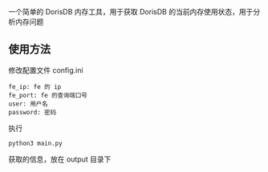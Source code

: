 一个简单的 DorisDB 内存工具，用于获取 DorisDB 的当前内存使用状态，用于分析内存问题

## 使用方法

修改配置文件 config.ini

```
fe_ip: fe 的 ip
fe_port: fe 的查询端口号
user: 用户名
password: 密码
```

执行

```
python3 main.py
```

获取的信息，放在 output 目录下
